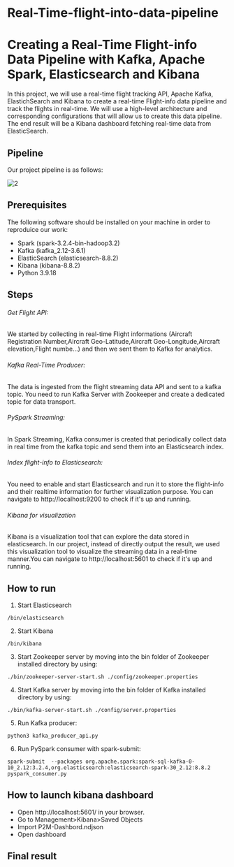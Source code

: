 # Real-Time-flight-into-data-pipeline
# Creating a Real-Time Flight-info Data Pipeline with Kafka, Apache Spark, Elasticsearch and Kibana

In this project, we will use a real-time flight tracking API, Apache Kafka, ElastichSearch and Kibana to create a real-time Flight-info data pipeline and track the flights in real-time. We will use a high-level architecture and
corresponding configurations that will allow us to create this data pipeline. The end result will be a Kibana dashboard fetching real-time data from ElasticSearch.

## Pipeline
Our project pipeline is as follows:

![2](https://user-images.githubusercontent.com/80635318/209438588-6f71c44e-c24f-4e80-b8bd-e3168f9bf963.PNG)

## Prerequisites
The following software should be installed on your machine in order to reproduice our work:

- Spark (spark-3.2.4-bin-hadoop3.2)
- Kafka (kafka_2.12-3.6.1)
- ElasticSearch (elasticsearch-8.8.2)
- Kibana (kibana-8.8.2)
- Python 3.9.18
## Steps
###### Get Flight API:
We started by collecting in real-time Flight informations (Aircraft Registration Number,Aircraft Geo-Latitude,Aircraft Geo-Longitude,Aircraft elevation,Flight numbe...) and then we sent them to Kafka for analytics.

###### Kafka Real-Time Producer:
The data is ingested from the flight streaming data API and sent to a kafka topic. You need to run Kafka Server with Zookeeper and create a dedicated topic for data transport.
###### PySpark Streaming:
 In Spark Streaming, Kafka consumer is created that periodically collect data in real time from the kafka topic and send them into an Elasticsearch index.
###### Index flight-info to Elasticsearch:
You need to enable and start Elasticsearch and run it to store the flight-info and their realtime information for further visualization purpose. You can navigate to http://localhost:9200 to check if it's up and running.
###### Kibana for visualization
Kibana is a visualization tool that can explore the data stored in elasticsearch. In our project, instead of directly output the result, we used this visualization tool to visualize the streaming data in a real-time manner.You can navigate to http://localhost:5601 to check if it's up and running.

## How to run
1. Start Elasticsearch

`/bin/elasticsearch `

2. Start Kibana

`/bin/kibana  `

3. Start Zookeeper server by moving into the bin folder of Zookeeper installed directory by using:

`./bin/zookeeper-server-start.sh ./config/zookeeper.properties`

4. Start Kafka server by moving into the bin folder of Kafka installed directory by using:

`./bin/kafka-server-start.sh ./config/server.properties`

5. Run Kafka producer:

`python3 kafka_producer_api.py`

6. Run PySpark consumer with spark-submit:

`spark-submit  --packages org.apache.spark:spark-sql-kafka-0-10_2.12:3.2.4,org.elasticsearch:elasticsearch-spark-30_2.12:8.8.2 pyspark_consumer.py `

## How to launch kibana dashboard

- Open http://localhost:5601/ in your browser.
- Go to Management>Kibana>Saved Objects
- Import P2M-Dashbord.ndjson
- Open dashboard

## Final result

